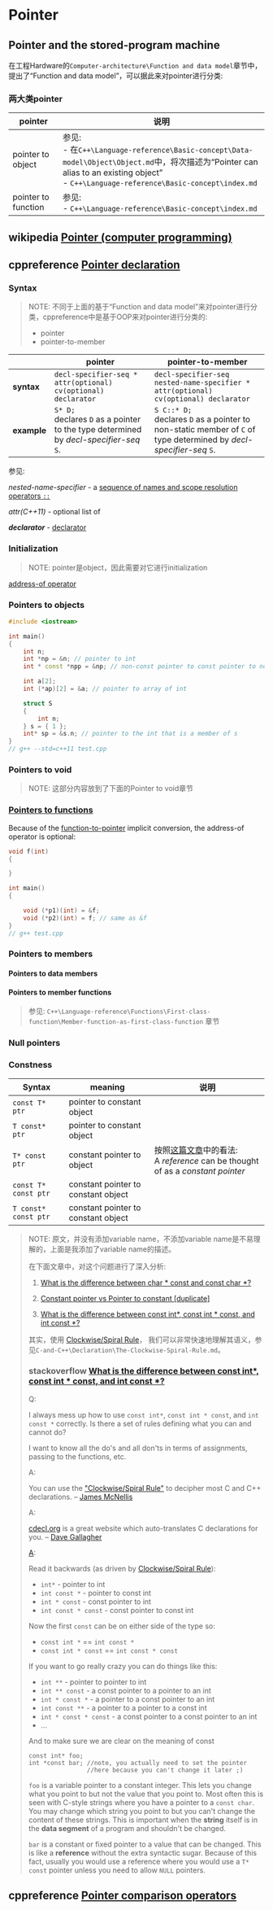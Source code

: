 # Pointer



## Pointer and the stored-program machine

在工程Hardware的`Computer-architecture\Function and data model`章节中，提出了“Function and data model”，可以据此来对pointer进行分类:

### 两大类pointer

| pointer             | 说明                                                         |
| ------------------- | ------------------------------------------------------------ |
| pointer to object   | 参见: <br>- 在`C++\Language-reference\Basic-concept\Data-model\Object\Object.md`中，将次描述为“Pointer can alias to an existing object” <br>- `C++\Language-reference\Basic-concept\index.md` |
| pointer to function | 参见:<br>- `C++\Language-reference\Basic-concept\index.md`   |



## wikipedia [Pointer (computer programming)](https://en.wikipedia.org/wiki/Pointer_(computer_programming))



## cppreference [Pointer declaration](https://en.cppreference.com/w/cpp/language/pointer)

### Syntax

> NOTE: 不同于上面的基于“Function and data model”来对pointer进行分类，cppreference中是基于OOP来对pointer进行分类的:
>
> - pointer 
> - pointer-to-member

|             | pointer                                                      | pointer-to-member                                            |
| ----------- | ------------------------------------------------------------ | ------------------------------------------------------------ |
| **syntax**  | `decl-specifier-seq * attr(optional) cv(optional) declarator` | `decl-specifier-seq nested-name-specifier * attr(optional) cv(optional) declarator` |
| **example** | `S* D;` <br>declares `D` as a pointer to the type determined by *decl-specifier-seq* `S`. | `S C::* D;` <br/>declares `D` as a pointer to non-static member of `C` of type determined by *decl-specifier-seq* `S`. |

参见:

*nested-name-specifier*	-	a [sequence of names and scope resolution operators `::`](https://en.cppreference.com/w/cpp/language/identifiers#Qualified_identifiers)

*attr(C++11)*	-	 optional list of 

***declarator***	-	[declarator](https://en.cppreference.com/w/cpp/language/declarations)   



### Initialization

> NOTE: pointer是object，因此需要对它进行initialization

[address-of operator](https://en.cppreference.com/w/cpp/language/operator_member_access)



### Pointers to objects

```c++
#include <iostream>

int main()
{
	int n;
	int *np = &n; // pointer to int
	int * const *npp = &np; // non-const pointer to const pointer to non-const int

	int a[2];
	int (*ap)[2] = &a; // pointer to array of int

	struct S
	{
		int n;
	} s = { 1 };
	int* sp = &s.n; // pointer to the int that is a member of s
}
// g++ --std=c++11 test.cpp

```



### Pointers to void

> NOTE: 这部分内容放到了下面的Pointer to void章节



### [Pointers to functions](https://en.cppreference.com/w/cpp/language/pointer#Pointers_to_functions)

Because of the [function-to-pointer](https://en.cppreference.com/w/cpp/language/implicit_cast) implicit conversion, the address-of operator is optional:

```c++
void f(int)
{

}

int main()
{

	void (*p1)(int) = &f;
	void (*p2)(int) = f; // same as &f
}
// g++ test.cpp

```



### Pointers to members



#### Pointers to data members



#### Pointers to member functions

> 参见: `C++\Language-reference\Functions\First-class-function\Member-function-as-first-class-function` 章节

### Null pointers



### Constness

| Syntax               | meaning                             | 说明                                                         |
| -------------------- | ----------------------------------- | ------------------------------------------------------------ |
| `const T* ptr`       | pointer to constant object          |                                                              |
| `T const* ptr`       | pointer to constant object          |                                                              |
| `T* const ptr`       | constant pointer to object          | 按照[这篇文章](https://stackoverflow.com/a/596750)中的看法: <br>A *reference* can be thought of as a *constant pointer* |
| `const T* const ptr` | constant pointer to constant object |                                                              |
| `T const* const ptr` | constant pointer to constant object |                                                              |

> NOTE: 原文，并没有添加variable name，不添加variable name是不易理解的，上面是我添加了variable name的描述。
>
> 在下面文章中，对这个问题进行了深入分析:
>
> 1) [What is the difference between char * const and const char *?](https://stackoverflow.com/questions/890535/what-is-the-difference-between-char-const-and-const-char)
>
> 2) [Constant pointer vs Pointer to constant [duplicate]](https://stackoverflow.com/questions/21476869/constant-pointer-vs-pointer-to-constant)
>
> 3) [What is the difference between const int*, const int * const, and int const *?](https://stackoverflow.com/questions/1143262/what-is-the-difference-between-const-int-const-int-const-and-int-const)
>
> 其实，使用 [Clockwise/Spiral Rule](http://c-faq.com/decl/spiral.anderson.html)， 我们可以非常快速地理解其语义，参见`C-and-C++\Declaration\The-Clockwise-Spiral-Rule.md`。
>
> 
>
> ### stackoverflow [What is the difference between const int*, const int * const, and int const *?](https://stackoverflow.com/questions/1143262/what-is-the-difference-between-const-int-const-int-const-and-int-const)
>
> Q:
>
> I always mess up how to use `const int*`, `const int * const`, and `int const *` correctly. Is there a set of rules defining what you can and cannot do?
>
> I want to know all the do's and all don'ts in terms of assignments, passing to the functions, etc.
>
> 
>
> A:
>
> You can use the ["Clockwise/Spiral Rule"](http://c-faq.com/decl/spiral.anderson.html) to decipher most C and C++ declarations. – [James McNellis](https://stackoverflow.com/users/151292/james-mcnellis) 
>
> A:
>
> [cdecl.org](http://www.cdecl.org/) is a great website which auto-translates C declarations for you. – [Dave Gallagher](https://stackoverflow.com/users/153040/dave-gallagher) 
>
> [A](https://stackoverflow.com/a/1143272):
>
> Read it backwards (as driven by [Clockwise/Spiral Rule](http://c-faq.com/decl/spiral.anderson.html)):
>
> - `int*` - pointer to int
> - `int const *` - pointer to const int
> - `int * const` - const pointer to int
> - `int const * const` - const pointer to const int
>
> Now the first `const` can be on either side of the type so:
>
> - `const int *` == `int const *`
> - `const int * const` == `int const * const`
>
> If you want to go really crazy you can do things like this:
>
> - `int **` - pointer to pointer to int
> - `int ** const` - a const pointer to a pointer to an int
> - `int * const *` - a pointer to a const pointer to an int
> - `int const **` - a pointer to a pointer to a const int
> - `int * const * const` - a const pointer to a const pointer to an int
> - ...
>
> And to make sure we are clear on the meaning of const
>
> ```
> const int* foo;
> int *const bar; //note, you actually need to set the pointer 
>                 //here because you can't change it later ;)
> ```
>
> `foo` is a variable pointer to a constant integer. This lets you change what you point to but not the value that you point to. Most often this is seen with C-style strings where you have a pointer to a `const char`. You may change which string you point to but you can't change the content of these strings. This is important when the **string** itself is in the **data segment** of a program and shouldn't be changed.
>
> `bar` is a constant or fixed pointer to a value that can be changed. This is like a **reference** without the extra syntactic sugar. Because of this fact, usually you would use a reference where you would use a `T* const` pointer unless you need to allow `NULL` pointers.

## cppreference [Pointer comparison operators](https://en.cppreference.com/w/cpp/language/operator_comparison#Pointer_comparison_operators)




